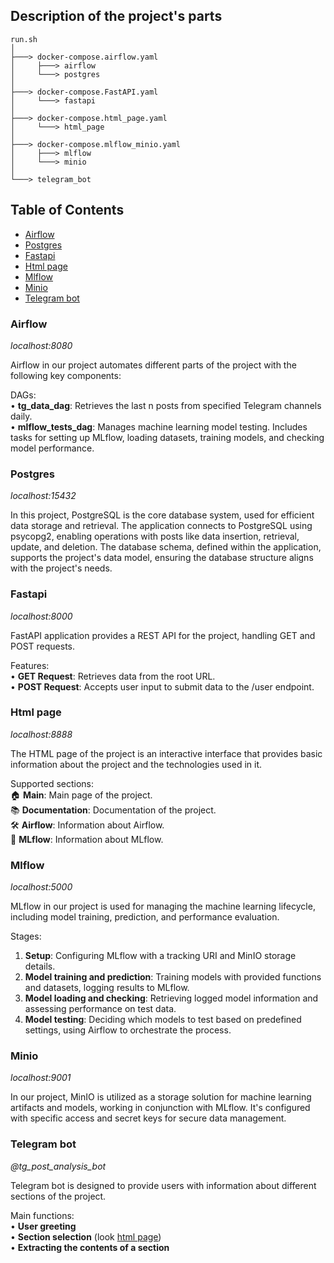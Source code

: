 ## Description of the project's parts

```
run.sh
│
├───> docker-compose.airflow.yaml
│     ├───> airflow
│     └───> postgres
│
├───> docker-compose.FastAPI.yaml
│     └───> fastapi
│
├───> docker-compose.html_page.yaml
│     └───> html_page
│
├───> docker-compose.mlflow_minio.yaml
│     ├───> mlflow
│     └───> minio
│
└───> telegram_bot
```

## Table of Contents

- [Airflow](#airflow)
- [Postgres](#postgres)
- [Fastapi](#fastapi)
- [Html page](#html-page)
- [Mlflow](#mlflow)
- [Minio](#minio)
- [Telegram bot](#telegram-bot)

### Airflow
*localhost:8080*

Airflow in our project automates different parts of the project with the following key components:

DAGs: \
• **tg_data_dag**: Retrieves the last n posts from specified Telegram channels daily. \
• **mlflow_tests_dag**: Manages machine learning model testing. Includes tasks for setting up MLflow, loading datasets, training models, and checking model performance. 

### Postgres
*localhost:15432*

In this project, PostgreSQL is the core database system, used for efficient data storage and retrieval. The application connects to PostgreSQL using psycopg2, enabling operations with posts like data insertion, retrieval, update, and deletion. The database schema, defined within the application, supports the project's data model, ensuring the database structure aligns with the project's needs. 

### Fastapi
*localhost:8000*

FastAPI application provides a REST API for the project, handling GET and POST requests.

Features: \
• **GET Request**: Retrieves data from the root URL. \
• **POST Request**: Accepts user input to submit data to the /user endpoint.

### Html page
*localhost:8888*

The HTML page of the project is an interactive interface that provides basic information about the project and the technologies used in it. 

Supported sections: \
🏠 **Main**: Main page of the project. \
📚 **Documentation**: Documentation of the project. \
🛠️ **Airflow**: Information about Airflow. \
🤖 **MLflow**: Information about MLflow.

### Mlflow
*localhost:5000*

MLflow in our project is used for managing the machine learning lifecycle, including model training, prediction, and performance evaluation. 

Stages:
1. **Setup**: Configuring MLflow with a tracking URI and MinIO storage details.
2. **Model training and prediction**: Training models with provided functions and datasets, logging results to MLflow.
3. **Model loading and checking**: Retrieving logged model information and assessing performance on test data.
4. **Model testing**: Deciding which models to test based on predefined settings, using Airflow to orchestrate the process.

### Minio
*localhost:9001*

In our project, MinIO is utilized as a storage solution for machine learning artifacts and models, working in conjunction with MLflow. It's configured with specific access and secret keys for secure data management.

### Telegram bot
*@tg_post_analysis_bot*

Telegram bot is designed to provide users with information about different sections of the project.

Main functions: \
• **User greeting** \
• **Section selection** (look [html page](#html-page))\
• **Extracting the contents of a section**